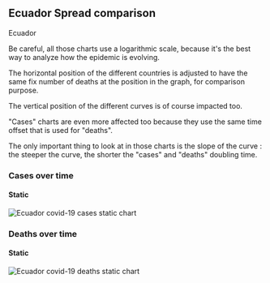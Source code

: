 ## Ecuador Spread comparison 

Ecuador



Be careful, all those charts use a logarithmic scale, because it's the best way to analyze how the epidemic is evolving.
 
The horizontal position of the different countries is adjusted to have the same fix number of deaths at the position in the graph, for comparison purpose.

The vertical position of the different curves is of course impacted too.

"Cases" charts are even more affected too because they use the same time offset that is used for "deaths".

The only important thing to look at in those charts is the slope of the curve : the steeper the curve, the shorter the "cases" and "deaths" doubling time.



 
### Cases over time
 
#### Static
![Ecuador covid-19 cases static chart](https://raw.githubusercontent.com/madlag/coronavirus_study/master/notebooks/graphs/2020-03-20/countries/Ecuador/2020-03-20_Ecuador_deaths.png "Ecuador covid-19 cases static chart")   

 
### Deaths over time
 
#### Static
![Ecuador covid-19 deaths static chart](https://raw.githubusercontent.com/madlag/coronavirus_study/master/notebooks/graphs/2020-03-20/countries/Ecuador/2020-03-20_Ecuador_deaths.png "Ecuador covid-19 deaths static chart")   

